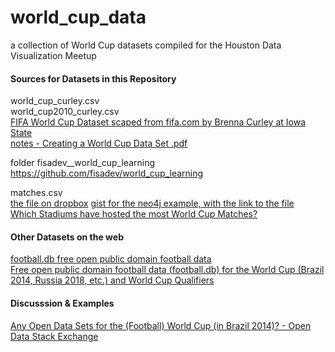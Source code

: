 world_cup_data
==============

a collection of World Cup datasets compiled for the Houston Data Visualization Meetup

#### Sources for Datasets in this Repository

world_cup_curley.csv  
world_cup2010_curley.csv  
[FIFA World Cup Dataset scaped from fifa.com by Brenna Curley at Iowa State](http://www.public.iastate.edu/~curleyb/research.html)  
[notes - Creating a World Cup Data Set .pdf](http://www.public.iastate.edu/~curleyb/Stat585_Project_FinalPDF.pdf)  

folder fisadev__world_cup_learning  
https://github.com/fisadev/world_cup_learning  

matches.csv  
[the file on dropbox](https://dl.dropboxusercontent.com/u/7619809/matches.csv)
[gist for the neo4j example, with the link to the file](https://gist.github.com/mneedham/6e24a3bb09766e62b0b1)  
[Which Stadiums have hosted the most World Cup Matches?](http://www.neo4j.org/graphgist?6e24a3bb09766e62b0b1)  

#### Other Datasets on the web

[football.db free open public domain football data](http://openfootball.github.io/)  
[Free open public domain football data (football.db) for the World Cup (Brazil 2014, Russia 2018, etc.) and World Cup Qualifiers](https://github.com/openfootball/world-cup)    

#### Discusssion & Examples

[Any Open Data Sets for the (Football) World Cup (in Brazil 2014)? - Open Data Stack Exchange](http://opendata.stackexchange.com/questions/1791/any-open-data-sets-for-the-football-world-cup-in-brazil-2014)

